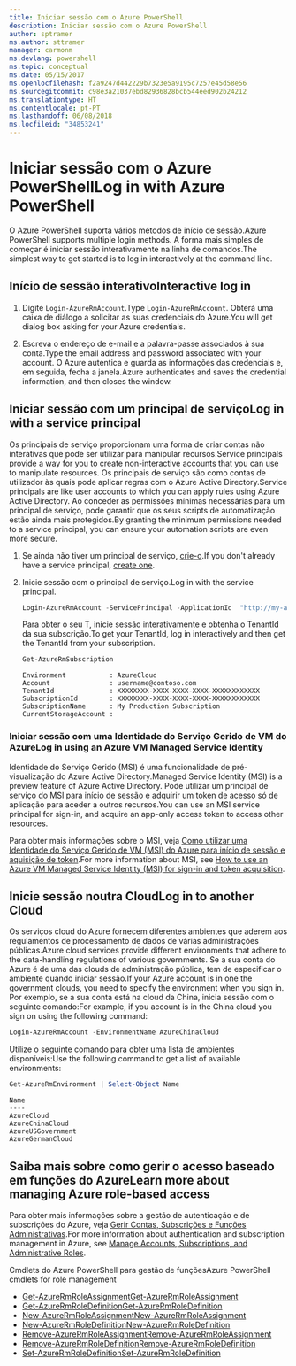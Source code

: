 ```yaml
---
title: Iniciar sessão com o Azure PowerShell
description: Iniciar sessão com o Azure PowerShell
author: sptramer
ms.author: sttramer
manager: carmonm
ms.devlang: powershell
ms.topic: conceptual
ms.date: 05/15/2017
ms.openlocfilehash: f2a9247d442229b7323e5a9195c7257e45d58e56
ms.sourcegitcommit: c98e3a21037ebd82936828bcb544eed902b24212
ms.translationtype: HT
ms.contentlocale: pt-PT
ms.lasthandoff: 06/08/2018
ms.locfileid: "34853241"
---
```

# <a name="log-in-with-azure-powershell"></a><span data-ttu-id="fa1f9-103">Iniciar sessão com o Azure PowerShell</span><span class="sxs-lookup"><span data-stu-id="fa1f9-103">Log in with Azure PowerShell</span></span>

<span data-ttu-id="fa1f9-104">O Azure PowerShell suporta vários métodos de início de sessão.</span><span class="sxs-lookup"><span data-stu-id="fa1f9-104">Azure PowerShell supports multiple login methods.</span></span> <span data-ttu-id="fa1f9-105">A forma mais simples de começar é iniciar sessão interativamente na linha de comandos.</span><span class="sxs-lookup"><span data-stu-id="fa1f9-105">The simplest way to get started is to log in interactively at the command line.</span></span>

## <a name="interactive-log-in"></a><span data-ttu-id="fa1f9-106">Início de sessão interativo</span><span class="sxs-lookup"><span data-stu-id="fa1f9-106">Interactive log in</span></span>

1. <span data-ttu-id="fa1f9-107">Digite `Login-AzureRmAccount`.</span><span class="sxs-lookup"><span data-stu-id="fa1f9-107">Type `Login-AzureRmAccount`.</span></span> <span data-ttu-id="fa1f9-108">Obterá uma caixa de diálogo a solicitar as suas credenciais do Azure.</span><span class="sxs-lookup"><span data-stu-id="fa1f9-108">You will get dialog box asking for your Azure credentials.</span></span>

2. <span data-ttu-id="fa1f9-109">Escreva o endereço de e-mail e a palavra-passe associados à sua conta.</span><span class="sxs-lookup"><span data-stu-id="fa1f9-109">Type the email address and password associated with your account.</span></span> <span data-ttu-id="fa1f9-110">O Azure autentica e guarda as informações das credenciais e, em seguida, fecha a janela.</span><span class="sxs-lookup"><span data-stu-id="fa1f9-110">Azure authenticates and saves the credential information, and then closes the window.</span></span>

## <a name="log-in-with-a-service-principal"></a><span data-ttu-id="fa1f9-111">Iniciar sessão com um principal de serviço</span><span class="sxs-lookup"><span data-stu-id="fa1f9-111">Log in with a service principal</span></span>

<span data-ttu-id="fa1f9-112">Os principais de serviço proporcionam uma forma de criar contas não interativas que pode ser utilizar para manipular recursos.</span><span class="sxs-lookup"><span data-stu-id="fa1f9-112">Service principals provide a way for you to create non-interactive accounts that you can use to manipulate resources.</span></span> <span data-ttu-id="fa1f9-113">Os principais de serviço são como contas de utilizador às quais pode aplicar regras com o Azure Active Directory.</span><span class="sxs-lookup"><span data-stu-id="fa1f9-113">Service principals are like user accounts to which you can apply rules using Azure Active Directory.</span></span> <span data-ttu-id="fa1f9-114">Ao conceder as permissões mínimas necessárias para um principal de serviço, pode garantir que os seus scripts de automatização estão ainda mais protegidos.</span><span class="sxs-lookup"><span data-stu-id="fa1f9-114">By granting the minimum permissions needed to a service principal, you can ensure your automation scripts are even more secure.</span></span>

1. <span data-ttu-id="fa1f9-115">Se ainda não tiver um principal de serviço, [crie-o](create-azure-service-principal-azureps.md).</span><span class="sxs-lookup"><span data-stu-id="fa1f9-115">If you don't already have a service principal, [create one](create-azure-service-principal-azureps.md).</span></span>

2. <span data-ttu-id="fa1f9-116">Inicie sessão com o principal de serviço.</span><span class="sxs-lookup"><span data-stu-id="fa1f9-116">Log in with the service principal.</span></span>

    ```powershell
    Login-AzureRmAccount -ServicePrincipal -ApplicationId  "http://my-app" -Credential $pscredential -TenantId $tenantid
    ```

    <span data-ttu-id="fa1f9-117">Para obter o seu T, inicie sessão interativamente e obtenha o TenantId da sua subscrição.</span><span class="sxs-lookup"><span data-stu-id="fa1f9-117">To get your TenantId, log in interactively and then get the TenantId from your subscription.</span></span>

    ```powershell
    Get-AzureRmSubscription
    ```

    ```
    Environment           : AzureCloud
    Account               : username@contoso.com
    TenantId              : XXXXXXXX-XXXX-XXXX-XXXX-XXXXXXXXXXXX
    SubscriptionId        : XXXXXXXX-XXXX-XXXX-XXXX-XXXXXXXXXXXX
    SubscriptionName      : My Production Subscription
    CurrentStorageAccount :
    ```

### <a name="log-in-using-an-azure-vm-managed-service-identity"></a><span data-ttu-id="fa1f9-118">Iniciar sessão com uma Identidade do Serviço Gerido de VM do Azure</span><span class="sxs-lookup"><span data-stu-id="fa1f9-118">Log in using an Azure VM Managed Service Identity</span></span>

<span data-ttu-id="fa1f9-119">Identidade do Serviço Gerido (MSI) é uma funcionalidade de pré-visualização do Azure Active Directory.</span><span class="sxs-lookup"><span data-stu-id="fa1f9-119">Managed Service Identity (MSI) is a preview feature of Azure Active Directory.</span></span> <span data-ttu-id="fa1f9-120">Pode utilizar um principal de serviço do MSI para início de sessão e adquirir um token de acesso só de aplicação para aceder a outros recursos.</span><span class="sxs-lookup"><span data-stu-id="fa1f9-120">You can use an MSI service principal for sign-in, and acquire an app-only access token to access other resources.</span></span>

<span data-ttu-id="fa1f9-121">Para obter mais informações sobre o MSI, veja [Como utilizar uma Identidade do Serviço Gerido de VM (MSI) do Azure para início de sessão e aquisição de token](/azure/active-directory/msi-how-to-get-access-token-using-msi).</span><span class="sxs-lookup"><span data-stu-id="fa1f9-121">For more information about MSI, see [How to use an Azure VM Managed Service Identity (MSI) for sign-in and token acquisition](/azure/active-directory/msi-how-to-get-access-token-using-msi).</span></span>

## <a name="log-in-to-another-cloud"></a><span data-ttu-id="fa1f9-122">Inicie sessão noutra Cloud</span><span class="sxs-lookup"><span data-stu-id="fa1f9-122">Log in to another Cloud</span></span>

<span data-ttu-id="fa1f9-123">Os serviços cloud do Azure fornecem diferentes ambientes que aderem aos regulamentos de processamento de dados de várias administrações públicas.</span><span class="sxs-lookup"><span data-stu-id="fa1f9-123">Azure cloud services provide different environments that adhere to the data-handling regulations of various governments.</span></span> <span data-ttu-id="fa1f9-124">Se a sua conta do Azure é de uma das clouds de administração pública, tem de especificar o ambiente quando iniciar sessão.</span><span class="sxs-lookup"><span data-stu-id="fa1f9-124">If your Azure account is in one the government clouds, you need to specify the environment when you sign in.</span></span> <span data-ttu-id="fa1f9-125">Por exemplo, se a sua conta está na cloud da China, inicia sessão com o seguinte comando:</span><span class="sxs-lookup"><span data-stu-id="fa1f9-125">For example, if you account is in the China cloud you sign on using the following command:</span></span>

```powershell
Login-AzureRmAccount -EnvironmentName AzureChinaCloud
```

<span data-ttu-id="fa1f9-126">Utilize o seguinte comando para obter uma lista de ambientes disponíveis:</span><span class="sxs-lookup"><span data-stu-id="fa1f9-126">Use the following command to get a list of available environments:</span></span>

```powershell
Get-AzureRmEnvironment | Select-Object Name
```

```
Name
----
AzureCloud
AzureChinaCloud
AzureUSGovernment
AzureGermanCloud
```

## <a name="learn-more-about-managing-azure-role-based-access"></a><span data-ttu-id="fa1f9-127">Saiba mais sobre como gerir o acesso baseado em funções do Azure</span><span class="sxs-lookup"><span data-stu-id="fa1f9-127">Learn more about managing Azure role-based access</span></span>

<span data-ttu-id="fa1f9-128">Para obter mais informações sobre a gestão de autenticação e de subscrições do Azure, veja [Gerir Contas, Subscrições e Funções Administrativas](/azure/active-directory/role-based-access-control-configure).</span><span class="sxs-lookup"><span data-stu-id="fa1f9-128">For more information about authentication and subscription management in Azure, see [Manage Accounts, Subscriptions, and Administrative Roles](/azure/active-directory/role-based-access-control-configure).</span></span>

<span data-ttu-id="fa1f9-129">Cmdlets do Azure PowerShell para gestão de funções</span><span class="sxs-lookup"><span data-stu-id="fa1f9-129">Azure PowerShell cmdlets for role management</span></span>

* [<span data-ttu-id="fa1f9-130">Get-AzureRmRoleAssignment</span><span class="sxs-lookup"><span data-stu-id="fa1f9-130">Get-AzureRmRoleAssignment</span></span>](/powershell/module/AzureRM.Resources/Get-AzureRmRoleAssignment)
* [<span data-ttu-id="fa1f9-131">Get-AzureRmRoleDefinition</span><span class="sxs-lookup"><span data-stu-id="fa1f9-131">Get-AzureRmRoleDefinition</span></span>](/powershell/module/AzureRM.Resources/Get-AzureRmRoleDefinition)
* [<span data-ttu-id="fa1f9-132">New-AzureRmRoleAssignment</span><span class="sxs-lookup"><span data-stu-id="fa1f9-132">New-AzureRmRoleAssignment</span></span>](/powershell/module/AzureRM.Resources/New-AzureRmRoleAssignment)
* [<span data-ttu-id="fa1f9-133">New-AzureRmRoleDefinition</span><span class="sxs-lookup"><span data-stu-id="fa1f9-133">New-AzureRmRoleDefinition</span></span>](/powershell/module/AzureRM.Resources/New-AzureRmRoleDefinition)
* [<span data-ttu-id="fa1f9-134">Remove-AzureRmRoleAssignment</span><span class="sxs-lookup"><span data-stu-id="fa1f9-134">Remove-AzureRmRoleAssignment</span></span>](/powershell/module/AzureRM.Resources/Remove-AzureRmRoleAssignment)
* [<span data-ttu-id="fa1f9-135">Remove-AzureRmRoleDefinition</span><span class="sxs-lookup"><span data-stu-id="fa1f9-135">Remove-AzureRmRoleDefinition</span></span>](/powershell/module/AzureRM.Resources/Remove-AzureRmRoleDefinition)
* [<span data-ttu-id="fa1f9-136">Set-AzureRmRoleDefinition</span><span class="sxs-lookup"><span data-stu-id="fa1f9-136">Set-AzureRmRoleDefinition</span></span>](/powershell/moduel/AzureRM.Resources/Set-AzureRmRoleDefinition)
